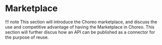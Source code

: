 # Marketplace

!!! note
    This section will introduce the Choreo marketplace, and discuss the use and competitive advantage of having the Marketplace in Choreo. 
    This section will further discus how an API can be published as a connector for the purpose of reuse. 
